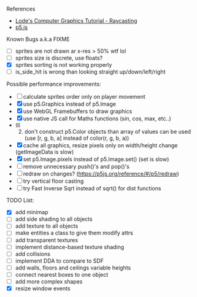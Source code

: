 References

-  [Lode's Computer Graphics Tutorial - Raycasting](https://lodev.org/cgtutor/raycasting.html)
-  [p5.js](https://p5js.org/reference/)

Known Bugs a.k.a
FIXME

-  [ ] sprites are not drawn ar x-res > 50% wtf lol
-  [ ] sprites size is discrete, use floats?
-  [x] sprites sorting is not working properly
-  [ ] is_side_hit is wrong than looking straight up/down/left/right

Possible performance improvements:

-  [ ] calculate sprites order only on player movement 
-  [x] use p5.Graphics instead of p5.Image
-  [x] use WebGL Framebuffers to draw graphics
-  [x] use native JS call for Maths functions
       (sin, cos, max, etc..)
-  [x] 2. don't construct p5.Color objects than array of values can be used
      (use [r, g, b, a] instead of color(r, g, b, a))
-  [x] cache all graphics, resize pixels only on width/height change
       (getImageData is slow)
-  [x] set p5.Image.pixels instead of p5.Image.set()
       (set is slow)
-  [ ] remove unnecessary push()'s and pop()'s
-  [ ] redraw on changes? (https://p5js.org/reference/#/p5/redraw)
-  [ ] try vertical floor casting
-  [ ] try Fast Inverse Sqrt instead of sqrt() for dist functions

TODO List:
- [x] add minimap
- [ ] add side shading to all objects
- [ ] add texture to all objects
- [ ] make entities a class to give them modify attrs
- [ ] add transparent textures
- [ ] implement distance-based texture shading
- [ ] add collisions
- [ ] implement DDA to compare to SDF
- [ ] add walls, floors and ceilings variable heights
- [ ] connect nearest boxes to one object
- [ ] add more complex shapes
- [x] resize window events
